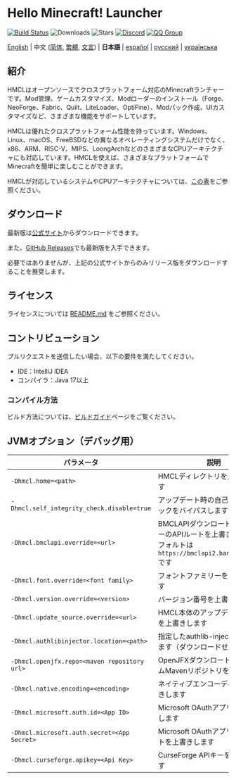 # Hello Minecraft! Launcher

<!-- #BEGIN COPY -->
<!-- #PROPERTY NAME=BADGES -->
[![Build Status](https://ci.huangyuhui.net/job/HMCL/badge/icon?.svg)](https://ci.huangyuhui.net/job/HMCL)
![Downloads](https://img.shields.io/github/downloads/HMCL-dev/HMCL/total?style=flat)
![Stars](https://img.shields.io/github/stars/HMCL-dev/HMCL?style=flat)
[![Discord](https://img.shields.io/discord/995291757799538688.svg?label=&logo=discord&logoColor=ffffff&color=7389D8&labelColor=6A7EC2)](https://discord.gg/jVvC7HfM6U)
[![QQ Group](https://img.shields.io/badge/QQ-HMCL-bright?label=&logo=qq&logoColor=ffffff&color=1EBAFC&labelColor=1DB0EF&logoSize=auto)](https://docs.hmcl.net/groups.html)
<!-- #END COPY -->

<!-- #BEGIN LANGUAGE_SWITCHER -->
[English](README.md) | 中文 ([简体](README_zh.md), [繁體](README_zh_Hant.md), [文言](README_lzh.md)) | **日本語** | [español](README_es.md) | [русский](README_ru.md) | [українська](README_uk.md)
<!-- #END LANGUAGE_SWITCHER -->

## 紹介

HMCLはオープンソースでクロスプラットフォーム対応のMinecraftランチャーです。Mod管理、ゲームカスタマイズ、Modローダーのインストール（Forge、NeoForge、Fabric、Quilt、LiteLoader、OptiFine）、Modパック作成、UIカスタマイズなど、さまざまな機能をサポートしています。

HMCLは優れたクロスプラットフォーム性能を持っています。Windows、Linux、macOS、FreeBSDなどの異なるオペレーティングシステムだけでなく、x86、ARM、RISC-V、MIPS、LoongArchなどのさまざまなCPUアーキテクチャにも対応しています。HMCLを使えば、さまざまなプラットフォームでMinecraftを簡単に楽しむことができます。

HMCLが対応しているシステムやCPUアーキテクチャについては、[この表](PLATFORM.md)をご参照ください。

## ダウンロード

最新版は[公式サイト](https://hmcl.huangyuhui.net/download)からダウンロードできます。

また、[GitHub Releases](https://github.com/HMCL-dev/HMCL/releases)でも最新版を入手できます。

必要ではありませんが、上記の公式サイトからのみリリース版をダウンロードすることを推奨します。

## ライセンス

ライセンスについては [README.md](README.md#license) をご参照ください。

## コントリビューション

プルリクエストを送信したい場合、以下の要件を満たしてください。

* IDE：IntelliJ IDEA
* コンパイラ：Java 17以上

### コンパイル方法

ビルド方法については、[ビルドガイド](./Building.md)ページをご覧ください。

## JVMオプション（デバッグ用）

| パラメータ                                        | 説明                                                                          |
|----------------------------------------------|-----------------------------------------------------------------------------|
| `-Dhmcl.home=<path>`                         | HMCLディレクトリを上書きします                                                           |
| `-Dhmcl.self_integrity_check.disable=true`   | アップデート時の自己整合性チェックをバイパスします                                                   |
| `-Dhmcl.bmclapi.override=<url>`              | BMCLAPIダウンロードプロバイダーのAPIルートを上書きします。デフォルトは`https://bmclapi2.bangbang93.com`です |
| `-Dhmcl.font.override=<font family>`         | フォントファミリーを上書きします                                                            |
| `-Dhmcl.version.override=<version>`          | バージョン番号を上書きします                                                              |
| `-Dhmcl.update_source.override=<url>`        | HMCL本体のアップデートソースを上書きします                                                     |
| `-Dhmcl.authlibinjector.location=<path>`     | 指定したauthlib-injectorを使用します（ダウンロードせずに）                                       |
| `-Dhmcl.openjfx.repo=<maven repository url>` | OpenJFXダウンロード用のカスタムMavenリポジトリを追加します                                         |
| `-Dhmcl.native.encoding=<encoding>`          | ネイティブエンコーディングを上書きします                                                        |
| `-Dhmcl.microsoft.auth.id=<App ID>`          | Microsoft OAuthアプリIDを上書きします                                                 |
| `-Dhmcl.microsoft.auth.secret=<App Secret>`  | Microsoft OAuthアプリシークレットを上書きします                                             |
| `-Dhmcl.curseforge.apikey=<Api Key>`         | CurseForge APIキーを上書きします                                                     |

